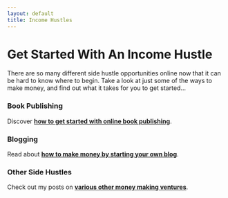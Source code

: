 ```yaml
---
layout: default
title: Income Hustles
---
```


# Get Started With An Income Hustle
There are so many different side hustle opportunities online now that it can be hard to know where to begin. Take a look at just some of the ways to make money, and find out what it takes for you to get started...

### Book Publishing

Discover [**how to get started with online book publishing**](/income-hustles/book-publishing).

### Blogging

Read about [**how to make money by starting your own blog**](/income-hustles/blogging).

### Other Side Hustles

Check out my posts on [**various other money making ventures**](/income-hustles/other-hustles).
